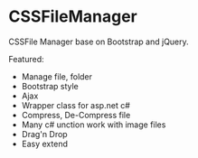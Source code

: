 CSSFileManager
==============

CSSFile Manager base on Bootstrap and jQuery.

Featured:
+ Manage file, folder
+ Bootstrap style
+ Ajax 
+ Wrapper class for asp.net c#
+ Compress, De-Compress file
+ Many c# unction work with image files
+ Drag'n Drop
+ Easy extend
